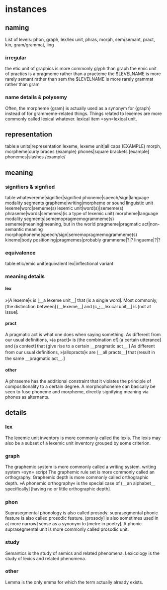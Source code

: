 # instances

## naming

List of levels: phon, graph, lex/lex unit, phras, morph, sem/semant, pract, kin, gram/grammat, ling

### irregular

the etic unit of graphics is more commonly glyph than graph
the emic unit of practics is a pragmeme rather than a practeme
the \$LEVELNAME is more rarely semant rather than sem
the \$LEVELNAME is more rarely grammat rather than gram

### name details & polysemy

Often, the morpheme {gram} is actually used as a synonym for {graph} instead of for grammeme-related things.
Things related to lexemes are more commonly called lexical whatever.
lexical item =syn=lexical unit.

## representation

table:e units|representation
lexeme, lexeme unit|all caps (EXAMPLE)
morph, morpheme|curly braces {example}
phones|square brackets [example]
phonemes|slashes /example/

## meaning

### signifiers & signfied

table:whatevereme|signifier|signified
phoneme|speech/sign|language modality segments
grapheme|writing|morpheme or sound linguistic unit
lexeme|word|sememe(s)
lexemic unit|word(s)|sememe(s)
phraseme|words|sememes|(is a type of lexemic unit)
morpheme|language modality segments|sememopragmemogrammeme(s)
sememe|meaning|meaning, but in the world
pragmeme|pragmatic act|non-semantic meaning
morphophoneme|speech/sign|sememopragmemogrammeme(s)
kineme|body positioning|pragmemes|probably
grammeme|?|?
lingueme|?|?

### equivalence

table:etic/emic unit|equivalent
lex|inflectional variant

### meaning details

#### lex

»⟮A lexeme⟯« is ⟮＿a lexeme unit＿⟯ that ⟮is a single word⟯.
Most commonly, ⟮the distinction between⟯ ⟮＿lexeme＿⟯ and ⟮c_;＿lexical unit＿⟯ is ⟮not at issue⟯.

#### pract

A pragmatic act is what one does when saying something.
As different from our usual definitions, »⟮a pract⟯« is ⟮the combination of⟯ ⟮a certain utterance⟯ and ⟮a context⟯ that ⟮give rise to a certain ＿pragmatic act＿.⟯
As different from our usual definitions, »⟮allopracts⟯« are ⟮＿all practs＿⟯ that ⟮result in the same ＿pragmatic act＿.⟯

#### other

A phraseme has the additional constraint that it violates the principle of compositionality to a certain degree.
A morphophoneme can basically be seen to fuse phoneme and morpheme, directly signifying meaning via phones as alternants.

## details

### lex

The lexemic unit inventory is more commonly called the lexis.
The lexis may also be a subset of a lexemic unit inventory grouped by some criterion.

### graph

The graphemic system is more commonly called a writing system.
writing system =syn= script
The graphemic rule set is more commonly called an orthography.
Graphemic depth is more commonly called orthographic depth.
»A phonemic orthography« is the special case of ⟮＿an alphabet＿ specifically⟯ ⟮having no or little orthographic depth⟯.

### phon

Suprasegmental phonology is also called prosody.
suprasegmental phonic feature is also called prosodic feature.
⟮prosody⟯ is also sometimes used in a⟮ more narrow⟯ sense as a synonym to ⟮metre in poetry⟯.
A phonic suprasegmental unit is more commonly called prosodic unit.

### study

Semantics is the study of semics and related phenomena.
Lexicology is the study of lexics and related phenomena.

### other

Lemma is the only emma for which the term actually already exists.
